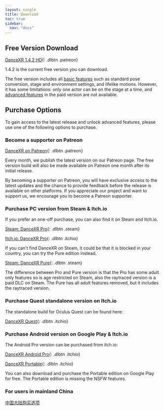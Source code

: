 ```yaml
---
layout: single
title: Download
toc: true
sidebar:
  nav: "docs"
---
```


## Free Version Download

[DanceXR 1.4.2 HD](https://www.patreon.com/file?h=79391318&i=13573848){: .dlbtn .patreon} 

1.4.2 is the current free version you can download.

The free version includes all [basic features](basic_features.md) such as standard pose conversion, stage and environment settings, and lifelike motions. However, it has some limitations: only one actor can be on the stage at a time, and [advanced features](pro_features.md) in the paid version are not available.

## Purchase Options
To gain access to the latest release and unlock advanced features, please use one of the following options to purchase. 

### Become a supporter on Patreon

[DanceXR on Patreon](https://www.patreon.com/dvvr){: .dlbtn .patreon} 

Every month, we publish the latest version on our Patreon page. The free version build will also be made available on Patreon one month after its initial release.

By becoming a supporter on Patreon, you will have exclusive access to the latest updates and the chance to provide feedback before the release is available on other platforms. If you appreciate our project and want to support us, we encourage you to become a Patreon supporter.


### Purchase PC version from Steam & Itch.io

If you prefer an one-off purchase, you can also find it on Steam and Itch.io. 

[Steam: DanceXR Pro](https://store.steampowered.com/app/1905510/DanceXR/){: .dlbtn .steam}

[Itch.io: DanceXR Pro](https://stormlab.itch.io/dvvr){: .dlbtn .itchio}

If you can't find DanceXR on Steam, it could be that it is blocked in your country, you can try the Pure edition instead.

[Steam: DanceXR Pure](https://store.steampowered.com/app/2193970/DanceXR_Pure/){: .dlbtn .steam}

The difference between Pro and Pure version is that the Pro has some adult only features so is age restricted on Steam, also the raytraced version is a paid DLC on Steam. The Pure has all adult features removed, but it includes the raytraced version.


### Purchase Quest standalone version on Itch.io

The standalone build for Oculus Quest can be found here: 

[DanceXR Quest](https://stormlab.itch.io/dancexr-quest){: .dlbtn .itchio}


### Purchase Android version on Google Play & Itch.io

The Android Pro version can be purchased from itch.io: 

[DanceXR Android Pro](https://stormlab.itch.io/dancexr-android){: .dlbtn .itchio}

[DanceXR Portable](https://play.google.com/store/apps/details?id=com.vrstormlab.dancexr){: .dlbtn .itchio}

You can also download and purchase the Portable edition on Google Play for free. The Portable edition is missing the NSFW features.


### For users in mainland China

[中国大陆购买选项](purchase_prc.md)
